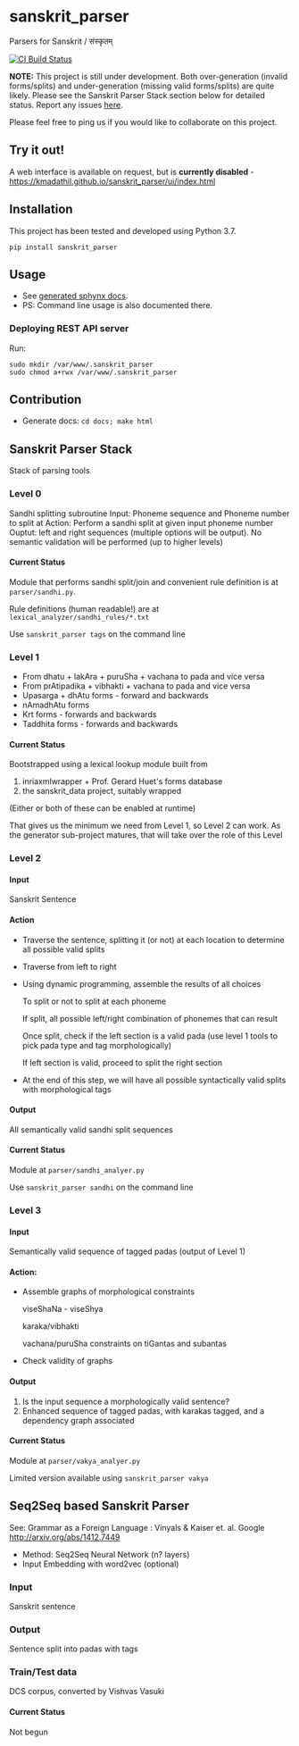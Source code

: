 # sanskrit_parser
Parsers for Sanskrit / संस्कृतम्

[![CI Build Status](https://img.shields.io/travis/kmadathil/sanskrit_parser/master.svg)](https://travis-ci.org/kmadathil/sanskrit_parser)

**NOTE:** This project is still under development. Both over-generation (invalid forms/splits) and under-generation (missing valid forms/splits) are quite likely. Please see the Sanskrit Parser Stack section below for detailed status. Report any issues [here](https://github.com/kmadathil/sanskrit_parser/issues).

Please feel free to ping us if you would like to collaborate on this project.

## Try it out!

A web interface is available on request, but is **currently disabled** - https://kmadathil.github.io/sanskrit_parser/ui/index.html

## Installation

This project has been tested and developed using Python 3.7. 

```
pip install sanskrit_parser
```

## Usage
- See [generated sphynx docs](https://kmadathil.github.io/sanskrit_parser/build/html/).
- PS: Command line usage is also documented there.

### Deploying REST API server
Run:
```
sudo mkdir /var/www/.sanskrit_parser
sudo chmod a+rwx /var/www/.sanskrit_parser
```

## Contribution
- Generate docs: `cd docs; make html`


## Sanskrit Parser Stack

Stack of parsing tools

### Level 0
Sandhi splitting subroutine 
       Input: Phoneme sequence and Phoneme number to split at 
       Action: Perform a sandhi split at given input phoneme number
       Ouptut:  left and right sequences (multiple options will be output). 
       No semantic validation will be performed (up to higher levels)
       
#### Current Status
Module that performs sandhi split/join and convenient rule definition is at `parser/sandhi.py`.

Rule definitions (human readable!) are at `lexical_analyzer/sandhi_rules/*.txt`

Use `sanskrit_parser tags` on the command line

### Level 1
* From dhatu + lakAra + puruSha + vachana to pada and vice versa
* From prAtipadika + vibhakti + vachana to pada and vice versa
* Upasarga + dhAtu forms - forward and backwards
* nAmadhAtu forms
* Krt forms  - forwards and backwards
* Taddhita forms  - forwards and backwards

#### Current Status
Bootstrapped using a lexical lookup module built from 
1. inriaxmlwrapper + Prof. Gerard Huet's forms database 
1. the sanskrit_data project, suitably wrapped

(Either or both of these can be enabled at runtime)

That gives us the minimum we need from Level 1, so Level 2 can work.  As the generator sub-project matures, that will take over the role of this Level

### Level 2

#### Input
Sanskrit Sentence
#### Action
*   Traverse the sentence, splitting it (or not) at each location to determine all possible valid splits
*   Traverse from left to right
*   Using dynamic programming, assemble the results of all choices
 
      To split or not to split at each phoneme
      
      If split, all possible left/right combination of phonemes that can result
      
      Once split, check if the left section is a valid pada (use level 1 tools to pick pada type and tag morphologically) 
      
      If left section is valid, proceed to split the right section
* At the end of this step, we will have all possible syntactically valid splits with morphological tags 

#### Output
All semantically valid sandhi split sequences

#### Current Status
Module at `parser/sandhi_analyer.py`

Use `sanskrit_parser sandhi` on the command line


###    Level 3
#### Input
Semantically valid sequence of tagged padas (output of Level 1)
#### Action:
* Assemble graphs of morphological constraints 

    viseShaNa - viseShya

    karaka/vibhakti
    
    vachana/puruSha constraints on tiGantas and subantas
* Check validity of graphs
#### Output
1.  Is the input sequence a morphologically valid sentence?
1.  Enhanced sequence of tagged padas, with karakas tagged, and a dependency graph associated

#### Current Status
Module at `parser/vakya_analyer.py`

Limited version available using `sanskrit_parser vakya`

## Seq2Seq based Sanskrit Parser

See: Grammar as a Foreign Language : Vinyals & Kaiser et. al. Google
http://arxiv.org/abs/1412.7449

* Method: Seq2Seq Neural Network (n? layers)
* Input Embedding with word2vec (optional)

### Input
Sanskrit sentence
### Output
Sentence split into padas with tags
### Train/Test data
DCS corpus, converted by Vishvas Vasuki

#### Current Status
Not begun

